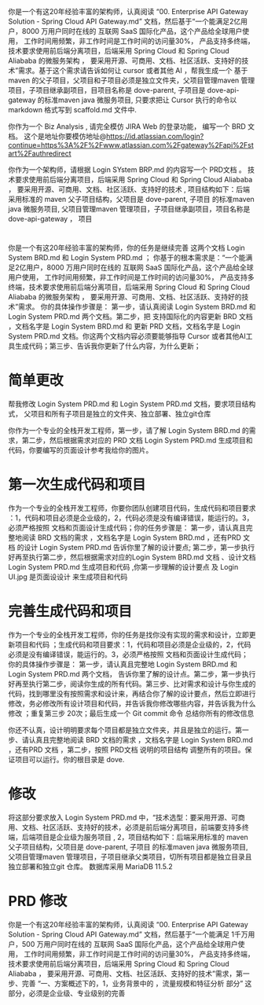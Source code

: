 你是一个有这20年经验丰富的架构师，认真阅读 “00. Enterprise API Gateway Solution - Spring Cloud API Gateway.md” 文档，然后基于“一个能满足2亿用户，8000 万用户同时在线的 互联网 SaaS 国际化产品，这个产品给全球用户使用， 工作时间用频繁，非工作时间是工作时间的访问量30%， 产品支持多终端，技术要求使用前后端分离项目，后端采用 Spring Cloud 和 Spring Cloud Aliababa 的微服务架构 ， 要采用开源、可商用、文档、社区活跃、支持好的技术”需求。基于这个需求请告诉如何让 cursor 或者其他 AI ，帮我生成一个 基于maven 的父子项目，父项目和子项目必须是独立文件夹，父项目管理maven 管理项目，子项目继承副项目，目项目名称是 dove-parent, 子项目是 dove-api-gateway 的标准maven java 微服务项目, 只要求把让 Cursor 执行的命令以 markdown 格式写到 scaffold.md 文件中.



你作为一个 Biz Analysis ,   请完全模仿 JIRA Web 的登录功能， 编写一个 BRD 文档。 这个是地址你要模仿地址@https://id.atlassian.com/login?continue=https%3A%2F%2Fwww.atlassian.com%2Fgateway%2Fapi%2Fstart%2Fauthredirect 



你作为一个架构师，请根据 Login SYstem BRP.md 的内容写一个 PRD文档 。   技术要求使用前后端分离项目，后端采用 Spring Cloud 和 Spring Cloud Aliababa ， 要采用开源、可商用、文档、社区活跃、支持好的技术 , 项目结构如下：后端采用标准的 maven 父子项目结构，父项目是 dove-parent, 子项目 的标准maven java 微服务项目, 父项目管理maven 管理项目，子项目继承副项目，项目名称是 dove-api-gateway ， 项目


# 
你是一个有这20年经验丰富的架构师，你的任务是继续完善 这两个文档 Login System BRD.md 和 Login System PRD.md  ； 你基于的根本需求是：“一个能满足2亿用户，8000 万用户同时在线的 互联网 SaaS 国际化产品，这个产品给全球用户使用， 工作时间用频繁，非工作时间是工作时间的访问量30%， 产品支持多终端，技术要求使用前后端分离项目，后端采用 Spring Cloud 和 Spring Cloud Aliababa 的微服务架构 ， 要采用开源、可商用、文档、社区活跃、支持好的技术”需求。  你的具体操作步骤是： 第一步，请认真阅读    Login System BRD.md 和 Login System PRD.md  两个文档。第二步，把 支持国际化的内容更新 BRD 文档 ，文档名字是 Login System BRD.md 和 更新 PRD 文档，文档名字是 Login System PRD.md 文档。你这两个文档内容必须要能够指导 Cursor 或者其他AI工具生成代码；第三步、告诉我你更新了什么内容，为什么更新；

# 简单更改
帮我修改 Login System PRD.md 和 Login System PRD.md 文档，要求项目结构式， 父项目和所有子项目是独立的文件夹、独立部署、独立git仓库




 你作为一个专业的全栈开发工程师，第一步，请了解 Login System BRD.md 的需求，第二步，然后根据需求对应的 PRD 文档 Login System PRD.md 生成项目和代码，你要编写的页面设计参考我给你的图片。

# 第一次生成代码和项目
  作为一个专业的全栈开发工程师，你要你团队创建项目代码，生成代码和项目要求 ：1，代码和项目必须是企业级的，2，代码必须是没有编译错误，能运行的。3，必须严格按照 文档和页面设计生成代码；你的任务步骤是： 第一步，请认真且完整地阅读 BRD 文档的需求  ，文档名字是 Login System BRD.md  ，还有PRD 文档 的设计 Login System PRD.md  告诉你里了解的设计要点;  第二步，第一步执行好再至执行第二步，然后根据需求对应的Login System BRD.md   文档 、设计文档 Login System PRD.md 生成项目和代码 ,你第一步理解的设计要点  及  Login UI.jpg 是页面设设计 来生成项目和代码

# 完善生成代码和项目
作为一个专业的全栈开发工程师，你的任务是找你没有实现的需求和设计，立即更新项目和代码 ；生成代码和项目要求：1，代码和项目必须是企业级的，2，代码必须是没有编译错误，能运行的。3，必须严格按照 文档和页面设计生成代码； 你的具体操作步骤是： 第一步，请认真且完整地 Login System BRD.md 和 Login System PRD.md  两个文档， 告诉你里了解的设计点。第二步，第一步执行好再至执行第二步，阅读你生成的所有代码。第三步、比对需求和设计与你生成的代码，找到哪里没有按照需求和设计来，再结合你了解的设计要点，然后立即进行修改，务必修改所有设计项目和代码，并告诉我你修改哪些内容，并告诉我为什么修改 ；重复第三步 20次；最后生成一个 Git commit 命令 总结你所有的修改信息

你还不认真，设计明明要求每个项目都是独立文件夹，并且是独立的运行。第一步、请认真且完整地阅读 BRD 文档的需求  ，文档名字是 Login System BRD.md  ，还有PRD 文档 ，第二步，按照 PRD文档 说明的项目结构 调整所有的项目。保证项目可以运行。你的根目录是 dove.



 # 修改 

 将这部分要求放入 Login System PRD.md 中，“技术选型：要采用开源、可商用、文档、社区活跃、支持好的技术，必须是前后端分离项目，前端要支持多终端，后端项目是企业级为服务项目 , 2，项目结构如下：后端采用标准的 maven 父子项目结构，父项目是 dove-parent, 子项目 的标准maven java 微服务项目, 父项目管理maven 管理项目，子项目继承父类项目，切所有项目都是独立目录且独立部署和独立git 仓库。 数据库采用 MariaDB 11.5.2





 # PRD 修改

 你是一个有这20年经验丰富的架构师，认真阅读 “00. Enterprise API Gateway Solution - Spring Cloud API Gateway.md” 文档，然后基于“一个能满足 1千万用户，500 万用户同时在线的 互联网 SaaS 国际化产品，这个产品给全球用户使用， 工作时间用频繁，非工作时间是工作时间的访问量30%， 产品支持多终端，技术要求使用前后端分离项目，后端采用 Spring Cloud 和 Spring Cloud Aliababa ， 要采用开源、可商用、文档、社区活跃、支持好的技术”需求，第一步、完善 “一、方案概述下的，1，业务背景中的 ，流量规模和特征分析  部分” 这部分，必须是企业级、专业级别的完善